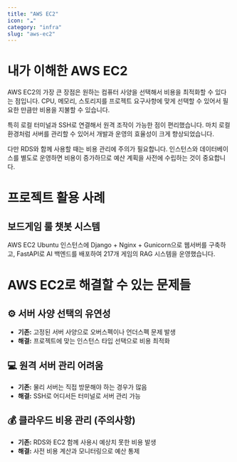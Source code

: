 ```yaml
---
title: "AWS EC2"
icon: "☁️"
category: "infra"
slug: "aws-ec2"
---
```


# 내가 이해한 AWS EC2

AWS EC2의 가장 큰 장점은 원하는 컴퓨터 사양을 선택해서 비용을 최적화할 수 있다는 점입니다. CPU, 메모리, 스토리지를 프로젝트 요구사항에 맞게 선택할 수 있어서 필요한 만큼만 비용을 지불할 수 있습니다.

특히 로컬 터미널과 SSH로 연결해서 원격 조작이 가능한 점이 편리했습니다. 마치 로컬 환경처럼 서버를 관리할 수 있어서 개발과 운영의 효율성이 크게 향상되었습니다.

다만 RDS와 함께 사용할 때는 비용 관리에 주의가 필요합니다. 인스턴스와 데이터베이스를 별도로 운영하면 비용이 증가하므로 예산 계획을 사전에 수립하는 것이 중요합니다.

# 프로젝트 활용 사례

## 보드게임 룰 챗봇 시스템
AWS EC2 Ubuntu 인스턴스에 Django + Nginx + Gunicorn으로 웹서버를 구축하고, FastAPI로 AI 백엔드를 배포하여 217개 게임의 RAG 시스템을 운영했습니다.

# AWS EC2로 해결할 수 있는 문제들

## ⚙️ 서버 사양 선택의 유연성
- **기존:** 고정된 서버 사양으로 오버스펙이나 언더스펙 문제 발생
- **해결:** 프로젝트에 맞는 인스턴스 타입 선택으로 비용 최적화

## 💻 원격 서버 관리 어려움
- **기존:** 물리 서버는 직접 방문해야 하는 경우가 많음
- **해결:** SSH로 어디서든 터미널로 서버 관리 가능

## 💰 클라우드 비용 관리 (주의사항)
- **기존:** RDS와 EC2 함께 사용시 예상치 못한 비용 발생
- **해결:** 사전 비용 계산과 모니터링으로 예산 통제